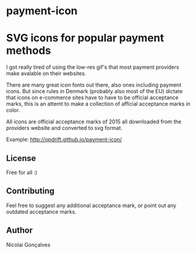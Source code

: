 # payment-icon
<h1>SVG icons for popular payment methods</h1>
<p>I got really tired of using the low-res gif's that most payment providers make avalable on their websites.</p>
<p>There are many great icon fonts out there, also ones including payment icons. But since rules in Denmark (probably also most of the EU) dictate that icons on e-commerce sites have to have to be official acceptance marks, this is an attemt to make a collection of afficial acceptance marks in color.</p>
<p>All icons are official acceptance marks of 2015 all downloaded from the providers website and converted to svg format.</p>

<p>Example: <a href="http://opdrift.github.io/payment-icon/" target="_blank">http://opdrift.github.io/payment-icon/</a></p>

<h2>License</h2>
Free for all :)

<h2>Contributing</h2>
<p>Feel free to suggest any additional acceptance mark, or point out any outdated acceptance marks.</p>

<h2>Author</h2>
<p>Nicolai Gonçalves</p>